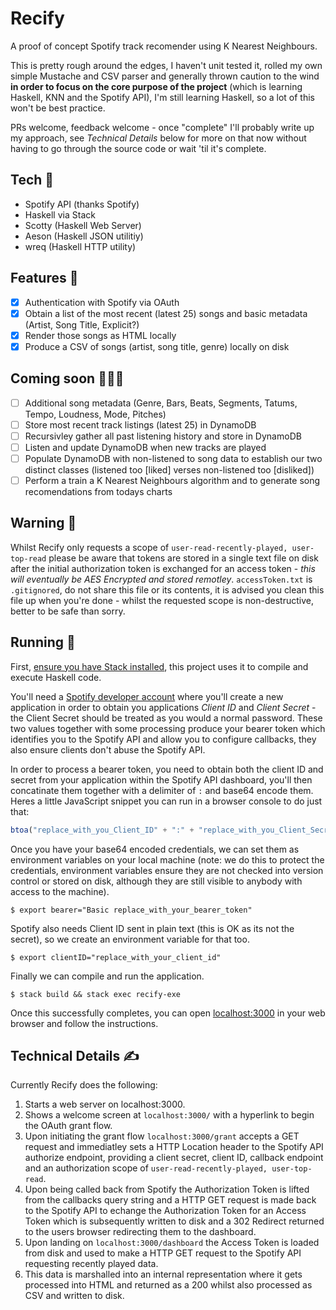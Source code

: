 # Recify

A proof of concept Spotify track recomender using K Nearest Neighbours.

This is pretty rough around the edges, I haven't unit tested it, rolled my own simple Mustache and CSV parser and generally thrown caution to the wind **in order to focus on the core purpose of the project** (which is learning Haskell, KNN and the Spotify API), I'm still learning Haskell, so a lot of this won't be best practice.

PRs welcome, feedback welcome - once "complete" I'll probably write up my approach, see _Technical Details_ below for more on that now without having to go through the source code or wait 'til it's complete.

## Tech 📸

- Spotify API (thanks Spotify)
- Haskell via Stack
- Scotty (Haskell Web Server)
- Aeson (Haskell JSON utilitiy)
- wreq (Haskell HTTP utility)

## Features 🚀

- [x] Authentication with Spotify via OAuth
- [x] Obtain a list of the most recent (latest 25) songs and basic metadata (Artist, Song Title, Explicit?)
- [x] Render those songs as HTML locally
- [x] Produce a CSV of songs (artist, song title, genre) locally on disk

## Coming soon 👨🏻‍💻

- [ ] Additional song metadata (Genre, Bars, Beats, Segments, Tatums, Tempo, Loudness, Mode, Pitches)
- [ ] Store most recent track listings (latest 25) in DynamoDB
- [ ] Recursivley gather all past listening history and store in  DynamoDB
- [ ] Listen and update DynamoDB when new tracks are played
- [ ] Populate DynamoDB with non-listened to song data to establish our two distinct classes (listened too [liked] verses non-listened too [disliked])
- [ ] Perform a train a K Nearest Neighbours algorithm and to generate song recomendations from todays charts

## Warning 🚨

Whilst Recify only requests a scope of `user-read-recently-played, user-top-read` please be aware that tokens are stored in a single text file on disk after the initial authorization token is exchanged for an access token - *this will eventually be AES Encrypted and stored remotley*. `accessToken.txt` is `.gitignored`, do not share this file or its contents, it is advised you clean this file up when you're done - whilst the requested scope is non-destructive, better to be safe than sorry.

## Running 🔌

First, [ensure you have Stack installed](https://docs.haskellstack.org/en/stable/README/), this project uses it to compile and execute Haskell code.

You'll need a [Spotify developer account](https://developer.spotify.com/dashboard/applications) where you'll create a new application in order to obtain you applications *Client ID* and *Client Secret* - the Client Secret should be treated as you would a normal password. These two values together with some processing produce your bearer token which identifies you to the Spotify API and allow you to configure callbacks, they also ensure clients don't abuse the Spotify API.

In order to process a bearer token, you need to obtain both the client ID and secret from your application within the Spotify API dashboard, you'll then concatinate them together with a delimiter of `:` and base64 encode them. Heres a little JavaScript snippet you can run in a browser console to do just that:

```javascript
btoa("replace_with_you_Client_ID" + ":" + "replace_with_you_Client_Secret")
```

Once you have your base64 encoded credentials, we can set them as environment variables on your local machine (note: we do this to protect the credentials, environment variables ensure they are not checked into version control or stored on disk, although they are still visible to anybody with access to the machine).

```shell
$ export bearer="Basic replace_with_your_bearer_token"
```

Spotify also needs Client ID sent in plain text (this is OK as its not the secret), so we create an environment variable for that too.

```shell
$ export clientID="replace_with_your_client_id"
```

Finally we can compile and run the application.

```shell
$ stack build && stack exec recify-exe
```

Once this successfully completes, you can open [localhost:3000](localhost:3000) in your web browser and follow the instructions.

## Technical Details ✍️

Currently Recify does the following:

1. Starts a web server on localhost:3000.
2. Shows a welcome screen at `localhost:3000/` with a hyperlink to begin the OAuth grant flow.
3. Upon initiating the grant flow `localhost:3000/grant` accepts a GET request and immediatley sets a HTTP Location header to the Spotify API authorize endpoint, providing a client secret, client ID, callback endpoint and an authorization scope of `user-read-recently-played, user-top-read`.
4. Upon being called back from Spotify the Authorization Token is lifted from the callbacks query string and a HTTP GET request is made back to the Spotify API to echange the Authorization Token for an Access Token which is subsequently written to disk and a 302 Redirect returned to the users browser redirecting them to the dashboard.
5. Upon landing on `localhost:3000/dashboard` the Access Token is loaded from disk and used to make a HTTP GET request to the Spotify API requesting recently played data.
6. This data is marshalled into an internal representation where it gets processed into HTML and returned as a 200 whilst also processed as CSV and written to disk.